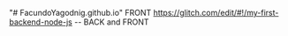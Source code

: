 "# FacundoYagodnig.github.io" FRONT
https://glitch.com/edit/#!/my-first-backend-node-js -- BACK and FRONT

